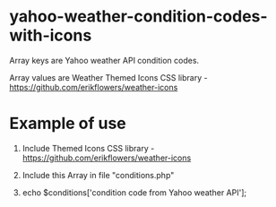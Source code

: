 # yahoo-weather-condition-codes-with-icons

Array keys are Yahoo weather API condition codes.

Array values are Weather Themed Icons CSS library - https://github.com/erikflowers/weather-icons

# Example of use

1) Include Themed Icons CSS library - https://github.com/erikflowers/weather-icons

2) Include this Array in file "conditions.php"

3) echo $conditions['condition code from Yahoo weather API'];
